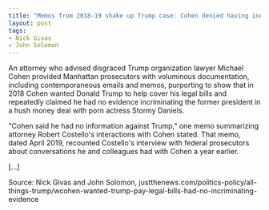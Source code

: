 ```yaml
---
title: "Memos from 2018-19 shake up Trump case: Cohen denied having incriminating evidence on hush money"
layout: post
tags:
- Nick Givas
- John Solomon
---
```


An attorney who advised disgraced Trump organization lawyer Michael Cohen provided Manhattan prosecutors with voluminous documentation, including contemporaneous emails and memos, purporting to show that in 2018 Cohen wanted Donald Trump to help cover his legal bills and repeatedly claimed he had no evidence incriminating the former president in a hush money deal with porn actress Stormy Daniels.

"Cohen said he had no information against Trump," one memo summarizing attorney Robert Costello's interactions with Cohen stated. That memo, dated April 2019, recounted Costello's interview with federal prosecutors about conversations he and colleagues had with Cohen a year earlier.

[...]

Source: Nick Givas and John Solomon, justthenews.com/politics-policy/all-things-trump/wcohen-wanted-trump-pay-legal-bills-had-no-incriminating-evidence

